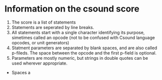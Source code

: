 # Information on the csound score

1. The score is a list of statements
2. Statements are seperated by line breaks.
3. All statements start with a single character identifying its purpose,
   simetimes called an opcode (not to be confused with Csound language opcodes,
   or unit generators)
4. Statment parameters are separated by blank spaces, and are also called
   p-fileds. The space between the opcode and the first p-field is optional.
5. Parameters are mostly numeric, but strings in double quotes can be used
   wherever appropriate.

- Spaces a
